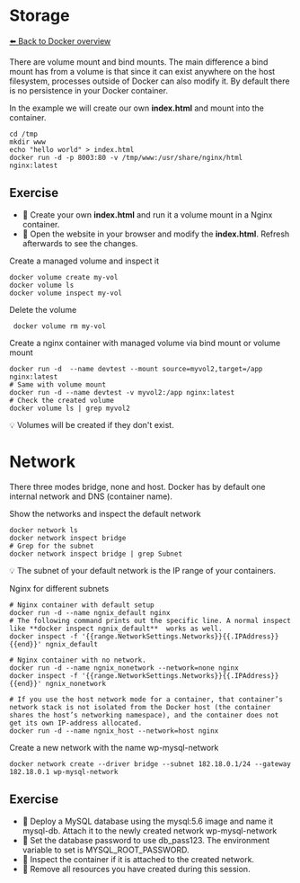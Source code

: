 # Storage
[⬅️ Back to Docker overview](docker.md)

There are volume mount and bind mounts. The main difference a bind mount has from a volume is that since it can exist anywhere on the host filesystem, processes outside of Docker can also modify it. By default there is no persistence in your Docker container. 

In the example we will create our own **index.html** and mount into the container. 
```
cd /tmp
mkdir www
echo "hello world" > index.html
docker run -d -p 8003:80 -v /tmp/www:/usr/share/nginx/html nginx:latest
```
## Exercise
* 📝 Create your own **index.html**  and run it a volume mount in a Nginx container.
* 📝 Open the website in your browser and modify the **index.html**. Refresh afterwards to see the changes.
  
Create a managed volume and inspect it
```
docker volume create my-vol
docker volume ls
docker volume inspect my-vol
```
Delete the volume
```
 docker volume rm my-vol 
 ```

Create a nginx container with managed volume via  bind mount or volume mount 
```
docker run -d  --name devtest --mount source=myvol2,target=/app nginx:latest
# Same with volume mount
docker run -d --name devtest -v myvol2:/app nginx:latest
# Check the created volume
docker volume ls | grep myvol2
```
💡 Volumes will be created if they don't exist. 

# Network
There three modes bridge, none and host. Docker has by default one internal network and DNS (container name).

Show the networks and inspect the default network
```
docker network ls
docker network inspect bridge
# Grep for the subnet
docker network inspect bridge | grep Subnet
```
💡 The subnet of your default network is the IP range of your containers. 

Nginx for different subnets
```
# Nginx container with default setup
docker run -d --name ngnix_default nginx
# The following command prints out the specific line. A normal inspect like **docker inspect ngnix_default**  works as well.
docker inspect -f '{{range.NetworkSettings.Networks}}{{.IPAddress}}{{end}}' ngnix_default

# Nginx container with no network. 
docker run -d --name ngnix_nonetwork --network=none nginx
docker inspect -f '{{range.NetworkSettings.Networks}}{{.IPAddress}}{{end}}' ngnix_nonetwork 

# If you use the host network mode for a container, that container’s network stack is not isolated from the Docker host (the container shares the host’s networking namespace), and the container does not get its own IP-address allocated. 
docker run -d --name ngnix_host --network=host nginx
```

Create a new network with the name wp-mysql-network
```
docker network create --driver bridge --subnet 182.18.0.1/24 --gateway 182.18.0.1 wp-mysql-network
```
## Exercise
* 📝 Deploy a MySQL database using the mysql:5.6 image and name it mysql-db. Attach it to the newly created network wp-mysql-network
* 📝 Set the database password to use db_pass123. The environment variable to set is MYSQL_ROOT_PASSWORD.
* 📝 Inspect the container if it is attached to the created network.
* 📝 Remove all resources you have created during this session.